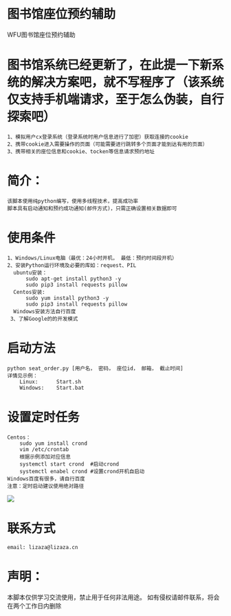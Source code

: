 # 图书馆座位预约辅助
WFU图书馆座位预约辅助

# 图书馆系统已经更新了，在此提一下新系统的解决方案吧，就不写程序了（该系统仅支持手机端请求，至于怎么伪装，自行探索吧）

```shell
1、模拟用户cx登录系统（登录系统时用户信息进行了加密）获取连接的cookie 
2、携带cookie进入需要操作的页面（可能需要进行跳转多个页面才能到达有用的页面）
3、携带相关的座位信息和cookie、tocken等信息请求预约地址
```

# 简介：
    该脚本使用纯python编写，使用多线程技术，提高成功率
    脚本具有启动通知和预约成功通知(邮件方式)，只需正确设置相关数据即可
# 使用条件
    1、Windows/Linux电脑（最优：24小时开机， 最低：预约时间段开机）
    2、安装Python运行环境及必要的库如：request、PIL
      ubuntu安装：
          sudo apt-get install python3 -y
          sudo pip3 install requests pillow
      Centos安装:
          sudo yum install python3 -y
          sudo pip3 install requests pillow
      Windows安装方法自行百度
     3、了解Google的的开发模式
# 启动方法
    python seat_order.py [用户名， 密码， 座位id， 邮箱， 截止时间]
    详情见示例：
        Linux:      Start.sh
        Windows:    Start.bat
# 设置定时任务
    Centos：
        sudo yum install crond
        vim /etc/crontab
        根据示例添加对应信息
        systemctl start crond  #启动crond
        systemctl enabel crond #设置crond开机自启动
    Windows百度有很多，请自行百度
    注意：定时启动建议使用绝对路径
<img src="https://github.com/lizazacn/WFULIB2.0/blob/main/20201204092306.PNG?raw=true">

# 联系方式
    email: lizaza@lizaza.cn

# 声明：
本脚本仅供学习交流使用，禁止用于任何非法用途。
如有侵权请邮件联系，将会在两个工作日内删除
